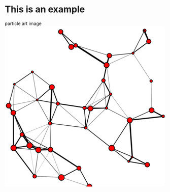 # This is an example 
particle art image
[![Canvas-Sketch](./outputSample/2024.08.19-10.20.57.png)](https://github.com/kemalmao19/canvas-sketch-ts)
